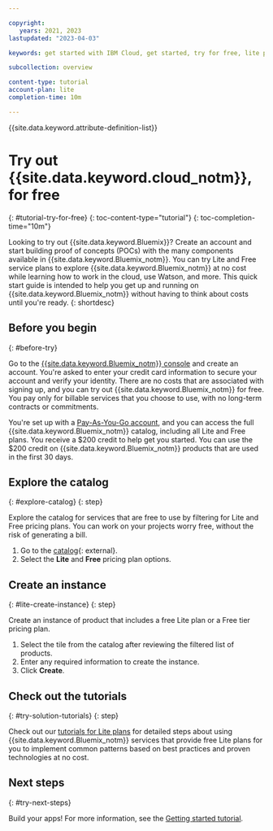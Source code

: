 ```yaml
---

copyright:
   years: 2021, 2023
lastupdated: "2023-04-03"

keywords: get started with IBM Cloud, get started, try for free, lite plan

subcollection: overview

content-type: tutorial
account-plan: lite
completion-time: 10m

---
```


{{site.data.keyword.attribute-definition-list}}

# Try out {{site.data.keyword.cloud_notm}}, for free
{: #tutorial-try-for-free}
{: toc-content-type="tutorial"}
{: toc-completion-time="10m"}

Looking to try out {{site.data.keyword.Bluemix}}? Create an account and start building proof of concepts (POCs) with the many components available in {{site.data.keyword.Bluemix_notm}}. You can try Lite and Free service plans to explore {{site.data.keyword.Bluemix_notm}} at no cost while learning how to work in the cloud, use Watson, and more. This quick start guide is intended to help you get up and running on {{site.data.keyword.Bluemix_notm}} without having to think about costs until you're ready.
{: shortdesc}

## Before you begin
{: #before-try}

Go to the [{{site.data.keyword.Bluemix_notm}} console](https://{DomainName}) and create an account. You're asked to enter your credit card information to secure your account and verify your identity. There are no costs that are associated with signing up, and you can try out {{site.data.keyword.Bluemix_notm}} for free. You pay only for billable services that you choose to use, with no long-term contracts or commitments.

You're set up with a [Pay-As-You-Go account](/docs/account?topic=account-accounts#paygo), and you can access the full {{site.data.keyword.Bluemix_notm}} catalog, including all Lite and Free plans. You receive a $200 credit to help get you started. You can use the $200 credit on {{site.data.keyword.Bluemix_notm}} products that are used in the first 30 days.


## Explore the catalog
{: #explore-catalog}
{: step}

Explore the catalog for services that are free to use by filtering for Lite and Free pricing plans. You can work on your projects worry free, without the risk of generating a bill.

1. Go to the [catalog](/catalog){: external}.
2. Select the **Lite** and **Free** pricing plan options.

## Create an instance
{: #lite-create-instance}
{: step}

Create an instance of product that includes a free Lite plan or a Free tier pricing plan.

1. Select the tile from the catalog after reviewing the filtered list of products.
2. Enter any required information to create the instance.
3. Click **Create**.

## Check out the tutorials
{: #try-solution-tutorials}
{: step}

Check out our [tutorials for Lite plans](/docs?tab=tutorials&filters=lite-account) for detailed steps about using {{site.data.keyword.Bluemix_notm}} services that provide free Lite plans for you to implement common patterns based on best practices and proven technologies at no cost.

## Next steps
{: #try-next-steps}

Build your apps! For more information, see the [Getting started tutorial](/docs/apps?topic=apps-getting-started).
